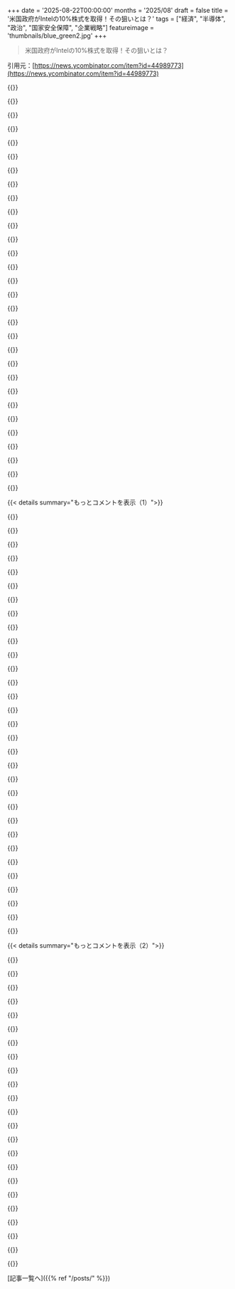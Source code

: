 +++
date = '2025-08-22T00:00:00'
months = '2025/08'
draft = false
title = '米国政府がIntelの10%株式を取得！その狙いとは？'
tags = ["経済", "半導体", "政治", "国家安全保障", "企業戦略"]
featureimage = 'thumbnails/blue_green2.jpg'
+++

> 米国政府がIntelの10%株式を取得！その狙いとは？

引用元：[https://news.ycombinator.com/item?id=44989773](https://news.ycombinator.com/item?id=44989773)




{{<matomeQuote body="政府が企業を救済するなら株式取得するのは賛成だよ。過去の“大きすぎて潰せない”救済は企業にもっと負担を強いるべきだったから、今回そうなったのは嬉しいね。でも、もっとルール化されたプロセスで進めてほしいな。政治的なメディアイベントじゃなくて、投資家や企業が何を期待できるか明確な、地味な取引であるべきだよ。" userName="jjcm" createdAt="2025/08/22 22:36:27" color="#ff5c5c">}}




{{<matomeQuote body="そもそも政府が企業を救済するべきじゃないと思うな。明らかにモラルハザードを生むし、もっとうまくやってる企業が市場に参入しにくくなるだけだよ。" userName="ch4s3" createdAt="2025/08/22 23:08:05" color="#ff5733">}}




{{<matomeQuote body="米国にとってチップ製造は超重要だ。Taiwanに完全に頼りきりにはなれないよ。Taiwanには何も恨みはないけど、Chinaの攻撃で一瞬で終わる可能性だってあるんだからね。ガレージから出てきたような会社がチップ工場を建てるなんて無理な話だよ。" userName="JustExAWS" createdAt="2025/08/22 23:13:47" color="#38d3d3">}}




{{<matomeQuote body="気になるのはダブルスタンダードだよね。公共の鉄道とかユニバーサルヘルスケアとか、基本的な社会保障を国民が求めると“社会主義”って言われるのに、巨大企業が苦境に陥るとすぐ救済されるなんて。" userName="sergiomattei" createdAt="2025/08/22 23:03:16" color="#45d325">}}




{{<matomeQuote body="嫌だろうけど、こんな大企業が潰れるのは経済や国家安全保障にとって大打撃だよ。ある程度の規模になったら国有化するのもアリだと思ってる。Appleなんて一部の国より金を持ってるし、そんな巨大な存在は世界の政治にも影響を与えかねない。街の店が潰れるのとはワケが違う。影響は計り知れないよ。もし救済するなら、国民がその一部を所有すべきだね。" userName="bongodongobob" createdAt="2025/08/23 00:24:17" color="#785bff">}}




{{<matomeQuote body="政府運営サービスと民間企業の違いは経営管理だよ。DMVみたいに、政府のサービスは管理がひどくて効率が悪いってよく言われるじゃん。政府職員はクビになりにくいし、競争もないから誰も頑張らないんだ。<br>もし競争があったら、サービスはもっと速く良くなるはずだよ。税金だから無駄が多いんだ。社会保障庁の運営費だけで150億ドルとか、納税者の金を節約するインセンティブが全くない。どこの政府もそうだけど、大規模なITプロジェクトは金食い虫で価値がないことが多いよね。" userName="ivewonyoung" createdAt="2025/08/22 23:30:27" color="#785bff">}}




{{<matomeQuote body="「誰かのガレージ」なんていうのは詭弁だよ。十分な資金があれば、小さくてもちゃんとやっていけるチップ製造会社を建てられる人はいるはずさ。" userName="andrewflnr" createdAt="2025/08/22 23:40:23" color="">}}




{{<matomeQuote body="株主が所有権を失うなら、それは純粋な救済じゃなくて、戦略的投資か買収に近いんじゃないかな。そうすれば、直接支援される企業だけでなく、平均的な納税者も利益を得られる可能性があるしね。" userName="bcrosby95" createdAt="2025/08/22 23:44:34" color="#785bff">}}




{{<matomeQuote body="Appleは一部の国より金持ってるんだから、Intelに500億ドル投資させればいいじゃん？ Nvidiaも出せるはずだよ。TSMCに全賭けして地政学的リスクを抱えてる企業こそ、納税者じゃなくて自分たちでこの費用を払うべきだよ。" userName="UncleOxidant" createdAt="2025/08/23 01:23:46" color="#45d325">}}




{{<matomeQuote body="正直、Social Securityの管理費は高すぎると思うんだよね。民営化して、ヘルスケア保険会社みたいに少なくとも5000億ドル規模に増やした方が良いよ。民間企業を悪く見せるのは全然許せないね。" userName="cyberax" createdAt="2025/08/23 00:41:51" color="">}}




{{<matomeQuote body="結局、平均的な納税者はどうやって利益を得るんだろうね？" userName="Obscurity4340" createdAt="2025/08/23 00:04:01" color="">}}




{{<matomeQuote body="もしこれ会社だったらとっくに潰れてるよ。DCPSっていうプログラムは、6年で2億8800万ドルもかかって、ほとんど機能してないし、スケジュールも遅れまくり。VCからそんなにお金集めてこれじゃありえないでしょ？でも、税金だからみんな気にしない。共有地の悲劇だね。メインシステムはCOBOLを使ってるから、2025年になっても日付のデータ型で問題起きてるんだって。<br>https://fedscoop.com/problem-project-threatens-progress-soci..." userName="ivewonyoung" createdAt="2025/08/23 01:33:32" color="#45d325">}}




{{<matomeQuote body="Nvidiaは時価総額4.5兆ドルだし、みんなAIのCapExに何千億ドルも投じてるんだから、いざとなればチップ工場を組織できるはずだよ。TSMCやASMLの協力は必要だけど、できるはず。簡単なSWOT分析でもビジネスリスクが分かるんだから、むしろやるべきだね。" userName="gizajob" createdAt="2025/08/23 00:37:20" color="#785bff">}}




{{<matomeQuote body="結局、みんな中国の国有企業政策が嫌いだったんじゃなくて、中国がそれをやってるのが嫌いだっただけってことだよな。『Social Credit Scoresって悪い考えじゃないと思う。Cancel Cultureも実は良いよね』って言う人が出てくるのが待ち遠しいよ。" userName="renewiltord" createdAt="2025/08/22 23:18:58" color="#ff33a1">}}




{{<matomeQuote body="それは藁人形論法じゃないよ。資本投資、何十年ものR&D、巨大な製造労働力、そして大型契約なしに、ゼロから最先端のチップを製造することなんて、どんなに賢くても不可能だよ。このビジネスで小さく始めてスケールアップするなんてことはないんだから。" userName="tjwebbnorfolk" createdAt="2025/08/22 23:58:07" color="#45d325">}}




{{<matomeQuote body="ベイルアウトは公平性のルールに従うもんじゃないんだ。2008年の金融危機とか国家安全保障（多分Intelのことだね）みたいな、より大きな経済問題を避けるための特定理由があるんだよ。それが最善の方法じゃないと思うかもしれないけど、だからこそ政府を選挙で選んで、国が崩壊するのを防ぐために判断してもらうんだ。社会サービスよりも、国が敵に奪われたり、資金がなくなったりするのを防ぐ方が重要かもしれないだろ。" userName="foxglacier" createdAt="2025/08/22 23:24:39" color="#ff5c5c">}}




{{<matomeQuote body="アメリカ国内での製造には補助金を出せるのは確かだよ。もうTSMCにいくつかの工場を開設してもらったじゃないか。" userName="charliea0" createdAt="2025/08/22 23:27:20" color="">}}




{{<matomeQuote body="競争力のない企業を税金で支えることが、どうやって国家安全保障に良いんだ？もっと競争力のある企業に置き換える方が良くない？自分の政府が競合を支援してたら、成功するなんてめっちゃ難しいよ。" userName="freeopinion" createdAt="2025/08/23 01:43:50" color="#ff5733">}}




{{<matomeQuote body="89億ドルじゃ足りないと思う？" userName="andrewflnr" createdAt="2025/08/23 02:26:49" color="">}}




{{<matomeQuote body="2008年の金融危機での政府の救済措置は、国庫に1210億ドルの純利益をもたらしたらしいよ。支出が633.6億ドルで、戻りが754.8億ドルだったんだって。参考はこれね: https://en.wikipedia.org/wiki/Troubled_Asset_Relief_Program" userName="bko" createdAt="2025/08/23 01:01:03" color="#45d325">}}




{{<matomeQuote body="企業が市民を支配するより、市民が企業を支配する方がずっといいよね。" userName="bongodongobob" createdAt="2025/08/23 01:28:09" color="">}}




{{<matomeQuote body="みんな、公平な競争を求めてるんだよね。中国政府が市場を歪めてるなら、選択肢は少ないよ。中国が世界の生産能力を吸い上げるのを黙って見るか、貿易障壁を設けるか（個人的にはこれがいいけど、他国との協力が必要で、しばらくは無理だろうね）、それともこっちも対抗して歪めるか、だよ。" userName="creato" createdAt="2025/08/22 23:52:28" color="#45d325">}}




{{<matomeQuote body="最先端のチップを作れるようなちっちゃいチップメーカーなんてないよ。規模がすべてなんだ。もしそれが簡単なら、Apple、Amazon、Google、AMD、Nvidiaみたいな会社がとっくに自分でチップを製造してるはずだろ。" userName="scarface_74" createdAt="2025/08/22 23:44:58" color="#785bff">}}




{{<matomeQuote body="新しいIntelを作るなんて無理だよ。何十年もかかるし、これらはスタートアップじゃないんだから。簡単に分解して組み立て直せるようなものじゃないんだ。だから、それをコントロールして、みんなの利益のために立て直すのが大事なんだよ。" userName="bongodongobob" createdAt="2025/08/23 01:56:28" color="#ff33a1">}}




{{<matomeQuote body="企業を国有化するのを”市民の支配”って呼ぶのは、かなりうまい言い換えだね。中国の市民は、確かに生産手段を持ってるの？" userName="fach" createdAt="2025/08/23 01:48:36" color="">}}




{{<matomeQuote body="僕の人生で、自動車局で過ごした時間より、AT＆Tのカスタマーサポートに電話してる時間の方がはるかに短いよ。USPS（郵便公社）も全体的にすごく良いしね。" userName="cyberax" createdAt="2025/08/23 00:39:16" color="">}}




{{<matomeQuote body="もし会社が”大きすぎて潰せない”って言うなら、なんでそもそも民間企業に任せてるの？結局、納税者の金を吸い上げる口実になるだけじゃないか。政府が株を買うってことは株価を吊り上げることにもなるし。これだけ国全体に影響するなら、もっと透明性を高めて、直接的な民主的意思決定の対象になるべきだよ。" userName="treyd" createdAt="2025/08/22 23:19:35" color="#45d325">}}




{{<matomeQuote body="TSMCの推定費用は、2020年で最初のファブが120億ドル。2025年には最初の3つのファブで650億ドル、6つだと1650億ドルになるんだって。だから89億ドルは確かに大金だけど、TSMCが台湾に持ってる規模には全然及ばないんだ。" userName="rchiang" createdAt="2025/08/23 03:23:54" color="#ff33a1">}}




{{<matomeQuote body="この国は、社会サービスが足りなくて崩壊しそうだよ。GDPが10分の1しかない敵国の方が平均寿命が高いっていうのにさ。" userName="iammrpayments" createdAt="2025/08/22 23:34:02" color="">}}




{{<matomeQuote body="AT&Tから乗り換えたけど、政府サービスはそう簡単じゃないよね。<br>USPSは独立機関で、税金じゃなくて利用者のお金で動いてるんだ。UPSとかFedexとか競合もいるし、他の政府機関と違って、赤字だとすぐ影響出るから効率的なのも納得だね。" userName="ivewonyoung" createdAt="2025/08/23 03:42:02" color="#785bff">}}




{{< details summary="もっとコメントを表示（1）">}}

{{<matomeQuote body="哲学的にはわかるけど、現実的には2025年にIntelと競えるほどチップ製造に参入するのは無理だよ。<br>もしIntelが明日潰れたら、スタートアップが穴を埋めるんじゃなくて、massive shortagesが起きて大混乱するだけだろ。" userName="tw04" createdAt="2025/08/23 15:22:42" color="#785bff">}}




{{<matomeQuote body="政府が「勝者と敗者」を選ぶって、どうなの？<br>Intelは「Too big to fail」な銀行じゃないし、なんで他のチップメーカーじゃなくてIntelだけ助けるんだ？全盛期から25年も遅れてないか？政府はこれからいろんな産業の「marquee」な企業にも投資するつもり？" userName="cuttothechase" createdAt="2025/08/22 21:31:13" color="#38d3d3">}}




{{<matomeQuote body="勝者と敗者はIntelだけだよ。アメリカに残ってる唯一のチップメーカーだからね。<br>これは国家安全保障の話。アメリカは中国が台湾に侵攻して、その過程でTSMCがダメになるって予想してるんだ。実際にそうなるかは議論の余地があるけど、政府はそう見てるってこと。" userName="miohtama" createdAt="2025/08/22 21:52:04" color="#ff33a1">}}




{{<matomeQuote body="「アメリカに残ってる唯一のチップメーカー」って言うけど、Global Foundries、Micron、それにTexas Instrumentsとかも忘れてない？" userName="ac29" createdAt="2025/08/22 21:57:53" color="">}}




{{<matomeQuote body="政府が勝者と敗者を選ぶのがどう役立つか？それはね、アメリカが少なくともsecond tierのCPUを製造する能力を維持して、アジアへの完全な依存を避けるためじゃない？これは別に不合理じゃないと思うけど。" userName="jen20" createdAt="2025/08/22 21:35:25" color="#ff5733">}}




{{<matomeQuote body="アメリカは低賃金労働者を雇えないから、競争力のある利益率なんて出せないよ。<br>アメリカ企業や世界中の貿易パートナーは、とっくにIntelのfoundryサービスを拒否してるじゃん。" userName="bigyabai" createdAt="2025/08/22 21:37:40" color="">}}




{{<matomeQuote body="中国が台湾に侵攻したらTSMCは本当に終わるの？TSMCのfoundryはほぼ全大陸にあるし、それで操業停止するって、まるでgolden gooseを殺すようなものじゃないか？それにGlobal Foundriesはどうなってるんだ？全然聞かないけど。" userName="pixelatedindex" createdAt="2025/08/22 22:08:05" color="#ff5c5c">}}




{{<matomeQuote body="Global Foundriesは数世代遅れてるよ。Micronは半導体じゃなくて、主にflashとかを作ってるんだ。Texas InstrumentsはIntelみたいな規模や容量まで拡大する能力も知識もないだろ。" userName="chneu" createdAt="2025/08/22 22:26:59" color="#ff5c5c">}}




{{<matomeQuote body="軍事にはiPhone 17の最新CPUなんていらない。iPhone 12とか8レベルで十分だよ。でも、台湾や韓国のチップに頼ってると、東アジアでの戦争でヤバいことになる。中国が台湾に侵攻するのは、TSMCへの西側アクセスを断って、アメリカの防衛産業がミサイルやドローンを補給できないようにするためだ。<br>平和を保つには、アメリカと味方がSOTAに近いチップ工場とゲルマニウムみたいな戦略鉱物へのアクセスを持つことが超重要。だからBidenはTSMCをArizonaに呼んだり、Intelに投資してるんだよ。" userName="adastra22" createdAt="2025/08/22 21:56:05" color="#38d3d3">}}




{{<matomeQuote body="この政権の過去を考えると、まともな理由なんて期待できないけど、Intelを救う理由としては、x86 CPUのライセンス保持者がIntel、AMD（アメリカ）、VIA（台湾）の3社しかいないってこと。Intelが潰れたら、x86プロセッサを作れるアメリカ企業はAMDだけになって、良いx86 CPUの独占状態になっちゃう。でも、きっと政権の連中の懐を肥やす以外に論理的な理由なんてないんだろうな。" userName="fishgoesblub" createdAt="2025/08/22 21:38:03" color="#38d3d3">}}




{{<matomeQuote body="＞半導体を作ってない、主にフラッシュとか作ってるって？いや、そういうのも全部半導体だよ、ただ違うパターンが“印刷”されてるだけさ。" userName="tbrownaw" createdAt="2025/08/22 22:50:55" color="">}}




{{<matomeQuote body="君は正しいけど、間違いでもあるよ。フラッシュはロジックとは違うパターンで“エッチング”された半導体だけど、半導体に“プリント”するわけじゃない。半導体はフォトリソグラフィを使ってウェハー上に“プリント”されるんだ。" userName="johnecheck" createdAt="2025/08/23 01:39:56" color="">}}




{{<matomeQuote body="Intelを保護するのが目的なら、米国政府はR＆Dに資金提供してファウンドリとしての地位を取り戻せるように、Intelに大量発注すべきだ。防衛予算を投入してDARPAも関わるべきだね。今回の件はささいなゆすりであり、社会主義への一歩だよ。" userName="ecocentrik" createdAt="2025/08/22 22:40:03" color="#ff5c5c">}}




{{<matomeQuote body="Global Foundriesは12nm、TSMCは3nmだぜ。" userName="internetter" createdAt="2025/08/22 22:32:57" color="">}}




{{<matomeQuote body="ああ、自分の税金で自社の競合企業に政府が投資するなんて、最悪な状況だよな。<br>ソフトウェアエンジニアとしては、これって全然新しい概念じゃないけどさ。" userName="jongjong" createdAt="2025/08/22 22:02:16" color="">}}




{{<matomeQuote body="TSMCはASMLから機械を仕入れてるけど、そのASMLは米国エネルギー省から技術ライセンスを受けてるんだ。だから米国は大丈夫だよ。" userName="carom" createdAt="2025/08/22 23:07:19" color="#785bff">}}




{{<matomeQuote body="あの3社もみんなCHIPS法で補助金もらってるんじゃないかな？" userName="kragen" createdAt="2025/08/22 22:05:07" color="">}}




{{<matomeQuote body="もっと悪い状況もあり得るけどね。でもこれで米国はIntelがAMDとか他社を潰すことに既得権益を持っちゃったな。" userName="jongjong" createdAt="2025/08/22 22:08:30" color="">}}




{{<matomeQuote body="Intelのウェハーってシリコン製で、シリコン自体が半導体なんだ。昔のシリコンオンサファイアじゃないよ。フォトリソグラフィーって技術で、半導体ウェハーにレジストを印刷して、エッチングとか色々な工程を経て加工していくんだよ。これでウェハーの半導体部分を取り除いたり、特性を変えたりするんだ。" userName="kragen" createdAt="2025/08/23 01:49:17" color="#ff33a1">}}




{{<matomeQuote body="Texas InstrumentsとかMicrochipは「俺たち、ジョークの相手かよ？」って言いたげだね。" userName="Yoofie" createdAt="2025/08/22 21:58:21" color="">}}




{{<matomeQuote body="それってめちゃくちゃリスキーだね。100対1くらいの賭けだよ。" userName="wmf" createdAt="2025/08/22 21:39:46" color="">}}




{{<matomeQuote body="Curtis Yarvinの「アメリカのビジョン」って読んだことないの？俺たちのリーダーやVC、オーナーたちは読んでるみたいだよ。" userName="wahnfrieden" createdAt="2025/08/22 21:38:53" color="">}}




{{<matomeQuote body="へぇ、回路を追加する前からシリコン自体が半導体なんだね。知らなかった！エッチング工程で一つの半導体が何十億個にも変わるって理解で合ってる？" userName="johnecheck" createdAt="2025/08/23 05:28:19" color="">}}




{{<matomeQuote body="それに、もし言われてるような侵攻が起きたら、今の政権は台湾を助けそうにないよね。" userName="gonzopancho" createdAt="2025/08/22 23:30:16" color="">}}




{{<matomeQuote body="中国の脅威論なんて、全くのデタラメだよ。いつもGordon Changみたいな奴らが、中国の崩壊が来る！とか、恐ろしい覇権国家だ！とか、コロコロ話を変えてるだけじゃん。" userName="Spooky23" createdAt="2025/08/22 22:36:08" color="#785bff">}}




{{<matomeQuote body="次世代の兵器は、AIによるリアルタイムセンサーフュージョンを使うようになるだろうね。最先端のチップは、そんな兵器にとってすごく重要になるんだ。" userName="hajile" createdAt="2025/08/23 01:09:59" color="#45d325">}}




{{<matomeQuote body="確かに厳しいビジネスだけど、何と比べてリスキーなの？Intelと比べての話？" userName="j4hdufd8" createdAt="2025/08/22 21:52:23" color="">}}




{{<matomeQuote body="これって、米軍がIntelに依存してる証拠だね。Intelはアメリカ国内に製造工場を持つ唯一の主要チップメーカーだし、x86アーキテクチャの生みの親でもある。もしIntelがなかったら、軍は中国台湾からのチップに頼ることになるだろうね。" userName="coliveira" createdAt="2025/08/22 22:15:48" color="#ff5c5c">}}




{{<matomeQuote body="いや、シリコンは単なる半導体の一つだよ。水がただの液体ってのと同じだね。基板だってたくさんの半導体デバイスが作られても、結局一枚のシリコンだろ。多結晶シリコン層が追加のシリコンかはわかんないけどさ。" userName="kragen" createdAt="2025/08/23 13:42:38" color="">}}




{{<matomeQuote body="だよね。Risky compared to Intel。Intelは今すぐチップを作れるし。プロセス技術では遅れてるけど、明日ドローンにチップ使うなら、名の知れないスタートアップよりIntelに賭けるね。Intelがチップ作れないリスクって、オレゴンのHillsboroが爆撃されるようなもんだし、ゼロじゃないけどさ。" userName="eYrKEC2" createdAt="2025/08/22 21:59:15" color="">}}

{{</details>}}




{{< details summary="もっとコメントを表示（2）">}}

{{<matomeQuote body="これって、経済大国U.S.が別の何かへ変わっていく兆候って感じだね。車の bailoutや銀行の bailoutみたいなもんかな？でも、救済するもんがあるのか、それとも古典的な意味で doomedなcorporationをただ手に入れようとしてるだけなのか、どっちだろ？" userName="Waterluvian" createdAt="2025/08/22 22:09:00" color="">}}




{{<matomeQuote body="政府はIntel株に8.9 billion dollar投資して10%の株式を取得したんだって。総額のうち5.7 billion dollarはCHIPS Actの未払いgrantsから、3.2 billion dollarはsecure chips programからのgovernment awardsからだってさ。変なaccountingだね。政府はgrantsを取り消すって脅したのかな？Intelはなんで承認済みのgrantsでsharesを提供するんだろ？Stock issuance with no downward price pressureだったなら、Intelにとって悪くないtradeだったかもね。" userName="theptip" createdAt="2025/08/22 22:47:54" color="#ff5c5c">}}




{{<matomeQuote body="これはね、Intel Foundryを売却して、チップ設計と製造事業を完全に分けるためだよ。CHIPS Actのお金には、Foundryを売却したら全額返済ってclaw-backsがあったんだ。この新しいdealはそれを全部waiveして、政府は5年間有効なwarrantsを5%分、1株20 dollarで手に入れる。Foundryの51%未満をcontrolしたら有効になるんだって。つまり、boardがFoundryを売りたかったけど、CHIPS Actのお金をpay backしたくなかったってこと。" userName="mandevil" createdAt="2025/08/22 23:09:50" color="#785bff">}}




{{<matomeQuote body="良いcontextだね、ありがとう。もしFoundryがsell offされそうなら、extra 5%はshort-term profitってだけで、geopolitical/strategic protectionじゃないってこと？どうやら、USGが本当にbackstopしようとしてるのはFoundryの方みたいだよね。" userName="theptip" createdAt="2025/08/23 19:13:17" color="#45d325">}}




{{<matomeQuote body="街ではNorth Koreaみたい、家ではVenezuelaみたいだね… :)" userName="bdangubic" createdAt="2025/08/22 23:13:31" color="">}}




{{<matomeQuote body="この件について昔の”Tea Party”がまた立ち上がって抗議活動するのを、ずーっと待つことになりそうだね。" userName="whoisthemachine" createdAt="2025/08/22 23:55:39" color="">}}




{{<matomeQuote body="みんなに何かを気づかせる唯一の方法は、インターネットをシャットダウンすることだね。" userName="Henchman21" createdAt="2025/08/23 02:06:21" color="">}}




{{<matomeQuote body="ゆすりリストだよこれ：<br>Nvidiaには収益の15%<br>AMDには収益の15%<br>Intelには資本の10%<br>次はいったい誰が狙われるんだ？" userName="hbarka" createdAt="2025/08/22 22:31:00" color="#ff5733">}}




{{<matomeQuote body="付け足すとね、一人の人間がアメリカ企業への税金を決定してるって部分はどうなの？テック業界の人はあんまり気にしてないみたいだけど…<br>あと、政権はこの取引を成立させるために、議会の承認なしにどんな不法な影響力を行使したんだろう？少なくとも2008年のBush政権による最初の金融救済の時は、議会の承認（法案可決）があったんだけどね。" userName="favflam" createdAt="2025/08/23 02:46:21" color="#ff5733">}}




{{<matomeQuote body="AMDとNVidiaのChinaでの特定の部品売上の15%っていうのは、彼らの全収益の15%とは全然違うからね、そこは勘違いしないで。" userName="giobox" createdAt="2025/08/23 00:04:08" color="#ff5733">}}




{{<matomeQuote body="H20の15%を要求した結果、Chinaが報復してH20を禁止し、Nvidiaが生産を停止することになった。<br>結局のところ、純効果としてはひどい状況だよ。" userName="aabhay" createdAt="2025/08/23 07:56:41" color="#38d3d3">}}




{{<matomeQuote body="レアアース採掘企業のMP Materialsが7月10日に狙われたんだよね。次はTikTokかFox Newsって感じがするな。" userName="sigwinch" createdAt="2025/08/22 23:22:27" color="">}}




{{<matomeQuote body="軍事企業はそのうち忠誠金みたいなのを払って制裁を回避したり、国の安全保障を口実にしたりするようになるぜ。Nvidiaの時と同じ理由で、こんなお金を放っておくなんてバカだろって賛成する奴もいるだろうな。" userName="thisisit" createdAt="2025/08/23 04:25:13" color="#785bff">}}




{{<matomeQuote body="敵対国に売る半導体への法人税には全然文句ないよ。販売禁止より税金かける方が絶対良いと思うね。" userName="colechristensen" createdAt="2025/08/23 01:51:03" color="">}}




{{<matomeQuote body="Intelのプレスリリースはここだぜ：https://newsroom.intel.com/corporate/intel-and-trump-adminis..." userName="voxadam" createdAt="2025/08/22 21:29:23" color="#38d3d3">}}




{{<matomeQuote body="株主の投票は必要ないってこと？これって、現金なしで株式発行して10%の希薄化に相当するぜ。" userName="robocat" createdAt="2025/08/22 22:17:28" color="#785bff">}}




{{<matomeQuote body="いや、その株は元々あったんだ。ただIntelが持ってただけ。彼らの最新の10-Kによると、普通株100億株は承認されてるけど、発行済み株式は43.3億株だけだよ。" userName="parliament32" createdAt="2025/08/22 22:30:14" color="#38d3d3">}}




{{<matomeQuote body="これってIntelにとって、どういうふうに良いんだ？なんで株価が6%も上がってるんだ？" userName="lugu" createdAt="2025/08/22 22:23:26" color="">}}




{{<matomeQuote body="CHIPS法に基づく補助金には回収条項があって、それがリスクだったんだ。今回の取引でそのリスクがなくなるから、Intelにとってはすごく良いニュースだよ。<br>政府が以前Intelに支給した22億ドルのCHIPS法補助金に付随する既存の回収条項と利益分配条項は、同社が米国への投資計画を進めるにあたり、資本の永続性を作り出すために削除されるんだ。" userName="parliament32" createdAt="2025/08/22 22:33:58" color="#38d3d3">}}




{{<matomeQuote body="その20億ドルって、Intelの10%と比べてどうなの？" userName="lugu" createdAt="2025/08/23 02:30:58" color="">}}




{{<matomeQuote body="政府がIntelの成功に経済的利害を持つことで、市場は政府が利益のためにIntelの利益になるように動くと期待してるからだぜ。" userName="dragonwriter" createdAt="2025/08/22 22:35:45" color="#ff5733">}}




{{<matomeQuote body="みんな米国政府は米国政府自身の成功に関心があると思うだろうけど、ここ8ヶ月で全くそうじゃないことがはっきりしたよ。政府がIntelの利益をより良く守ってくれると、どうして思えるんだ？" userName="gmd63" createdAt="2025/08/23 02:26:24" color="#ff5733">}}

{{</details>}}



[記事一覧へ]({{% ref "/posts/" %}})
